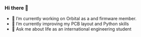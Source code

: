 ### Hi there 👋

- 🔭 I’m currently working on Orbital as a and firmware member.
- 🌱 I’m currently improving my PCB layout and Python skills
- 💬 Ask me about life as an international engineering student

<!--
**orekk/orekk** is a ✨ _special_ ✨ repository because its `README.md` (this file) appears on your GitHub profile.

Here are some ideas to get you started:

- 🔭 I’m currently working on ...
- 🌱 I’m currently learning ...
- 👯 I’m looking to collaborate on ...
- 🤔 I’m looking for help with ...
- 💬 Ask me about ...
- 📫 How to reach me: ...
- 😄 Pronouns: ...
- ⚡ Fun fact: ...
-->

